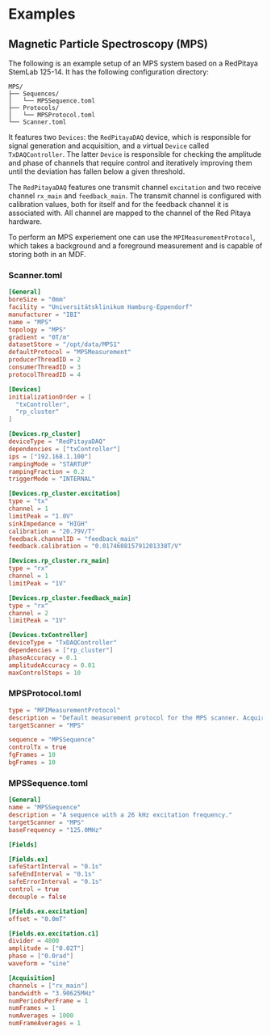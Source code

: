 # Examples
## Magnetic Particle Spectroscopy (MPS)
The following is an example setup of an MPS system based on a RedPitaya StemLab 125-14. It has the following configuration directory:
```
MPS/
├── Sequences/
│   └── MPSSequence.toml
├── Protocols/
│   └── MPSProtocol.toml
└── Scanner.toml
```
It features two `Devices`: the `RedPitayaDAQ` device, which is responsible for signal generation and acquisition, and a virtual `Device` called `TxDAQController`. The latter `Device` is responsible for checking the amplitude and phase of channels that require control and iteratively improving them until the deviation has fallen below a given threshold.

The `RedPitayaDAQ` features one transmit channel `excitation` and two receive channel `rx_main` and `feedback_main`. The transmit channel is configured with calibration values, both for itself and for the feedback channel it is associated with. All channel are mapped to the channel of the Red Pitaya hardware.

To perform an MPS experiement one can use the `MPIMeasurementProtocol`, which takes a background and a foreground measurement and is capable of storing both in an MDF.
### Scanner.toml
```toml
[General]
boreSize = "0mm"
facility = "Universitätsklinikum Hamburg-Eppendorf"
manufacturer = "IBI"
name = "MPS"
topology = "MPS"
gradient = "0T/m"
datasetStore = "/opt/data/MPS1"
defaultProtocol = "MPSMeasurement"
producerThreadID = 2
consumerThreadID = 3
protocolThreadID = 4

[Devices]
initializationOrder = [
  "txController",
  "rp_cluster"
]

[Devices.rp_cluster]
deviceType = "RedPitayaDAQ"
dependencies = ["txController"]
ips = ["192.168.1.100"]
rampingMode = "STARTUP"
rampingFraction = 0.2
triggerMode = "INTERNAL"

[Devices.rp_cluster.excitation]
type = "tx"
channel = 1
limitPeak = "1.0V"
sinkImpedance = "HIGH"
calibration = "20.79V/T"
feedback.channelID = "feedback_main"
feedback.calibration = "0.017460815791201338T/V"

[Devices.rp_cluster.rx_main]
type = "rx"
channel = 1
limitPeak = "1V"

[Devices.rp_cluster.feedback_main]
type = "rx"
channel = 2
limitPeak = "1V"

[Devices.txController]
deviceType = "TxDAQController"
dependencies = ["rp_cluster"]
phaseAccuracy = 0.1
amplitudeAccuracy = 0.01
maxControlSteps = 10
```
### MPSProtocol.toml
```toml
type = "MPIMeasurementProtocol"
description = "Default measurement protocol for the MPS scanner. Acquires a background and forground measurement"
targetScanner = "MPS"

sequence = "MPSSequence"
controlTx = true
fgFrames = 10
bgFrames = 10
```
### MPSSequence.toml
```toml
[General]
name = "MPSSequence"
description = "A sequence with a 26 kHz excitation frequency."
targetScanner = "MPS"
baseFrequency = "125.0MHz"

[Fields]

[Fields.ex]
safeStartInterval = "0.1s"
safeEndInterval = "0.1s"
safeErrorInterval = "0.1s"
control = true
decouple = false

[Fields.ex.excitation]
offset = "0.0mT"

[Fields.ex.excitation.c1]
divider = 4800
amplitude = ["0.02T"]
phase = ["0.0rad"]
waveform = "sine"

[Acquisition]
channels = ["rx_main"]
bandwidth = "3.90625MHz"
numPeriodsPerFrame = 1
numFrames = 1
numAverages = 1000
numFrameAverages = 1
```